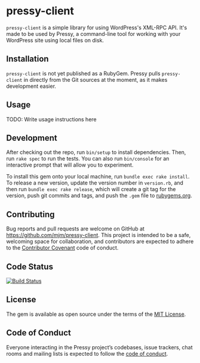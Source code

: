 # pressy-client

`pressy-client` is a simple library for using WordPress's XML-RPC API. It's made to be used by Pressy, a command-line tool for working with your WordPress site using local files on disk.

## Installation

`pressy-client` is not yet published as a RubyGem. Pressy pulls `pressy-client` in directly from the Git sources at the moment, as it makes development easier.

<!--

Add this line to your application's Gemfile:

```ruby
gem 'pressy-client'
```

And then execute:

    $ bundle

Or install it yourself as:

    $ gem install pressy-client

-->

## Usage

TODO: Write usage instructions here

## Development

After checking out the repo, run `bin/setup` to install dependencies. Then, run `rake spec` to run the tests. You can also run `bin/console` for an interactive prompt that will allow you to experiment.

To install this gem onto your local machine, run `bundle exec rake install`. To release a new version, update the version number in `version.rb`, and then run `bundle exec rake release`, which will create a git tag for the version, push git commits and tags, and push the `.gem` file to [rubygems.org](https://rubygems.org).

## Contributing

Bug reports and pull requests are welcome on GitHub at https://github.com/mjm/pressy-client. This project is intended to be a safe, welcoming space for collaboration, and contributors are expected to adhere to the [Contributor Covenant](http://contributor-covenant.org) code of conduct.

## Code Status

[![Build Status](https://travis-ci.com/mjm/pressy-client.svg?branch=master)](https://travis-ci.com/mjm/pressy-client)

## License

The gem is available as open source under the terms of the [MIT License](https://opensource.org/licenses/MIT).

## Code of Conduct

Everyone interacting in the Pressy project’s codebases, issue trackers, chat rooms and mailing lists is expected to follow the [code of conduct](https://github.com/mjm/pressy-client/blob/master/CODE_OF_CONDUCT.md).
